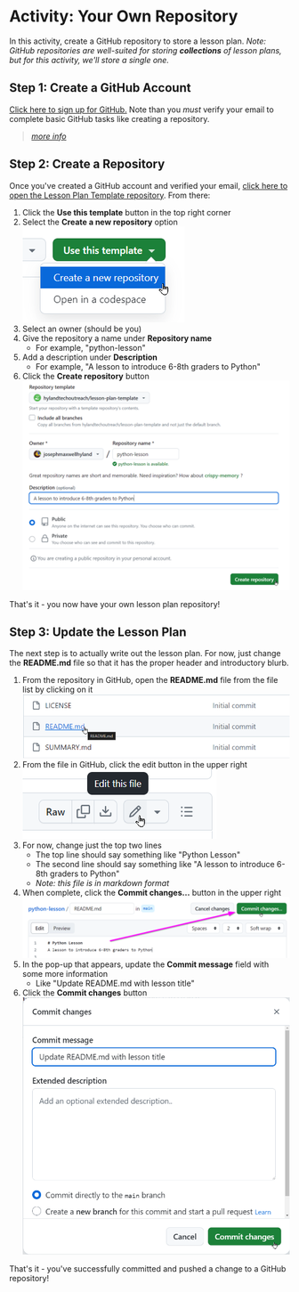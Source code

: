 # Activity: Your Own Repository
In this activity, create a GitHub repository to store a lesson plan. _Note: GitHub repositories are well-suited for storing **collections** of lesson plans, but for this activity, we'll store a single one._

## Step 1: Create a GitHub Account
[Click here to sign up for GitHub.](https://github.com/signup) Note than you _must_ verify your email to complete basic GitHub tasks like creating a repository.

>_[more info](https://docs.github.com/en/get-started/start-your-journey/creating-an-account-on-github#signing-up-for-a-new-personal-account)_

## Step 2: Create a Repository
Once you've created a GitHub account and verified your email, [click here to open the Lesson Plan Template repository](https://github.com/hylandtechoutreach/lesson-plan-template). From there:

1. Click the **Use this template** button in the top right corner
1. Select the **Create a new repository** option  
    ![](Assets/CreateNewRepoFromTemplate.png)
1. Select an owner (should be you)
1. Give the repository a name under **Repository name**  
    - For example, "python-lesson"
1. Add a description under **Description**  
    - For example, "A lesson to introduce 6-8th graders to Python"
1. Click the **Create repository** button  
    ![](Assets/CreateRepository.png)

That's it - you now have your own lesson plan repository!

## Step 3: Update the Lesson Plan
The next step is to actually write out the lesson plan. For now, just change the **README.md** file so that it has the proper header and introductory blurb.

1. From the repository in GitHub, open the **README.md** file from the file list by clicking on it  
    ![](Assets/ClickReadme.png)
1. From the file in GitHub, click the edit button in the upper right  
    ![](Assets/EditReadme.png)  
1. For now, change just the top two lines
    - The top line should say something like "Python Lesson"
    - The second line should say something like "A lesson to introduce 6-8th graders to Python"
    - _Note: this file is in markdown format_
1. When complete, click the **Commit changes...** button in the upper right  
    ![](Assets/CommitReadmeChanges.png)
1. In the pop-up that appears, update the **Commit message** field with some more information
    - Like "Update README.md with lesson title"
1. Click the **Commit changes** button  
    ![](Assets/CommitChangesPopup.png)

That's it - you've successfully committed and pushed a change to a GitHub repository!
